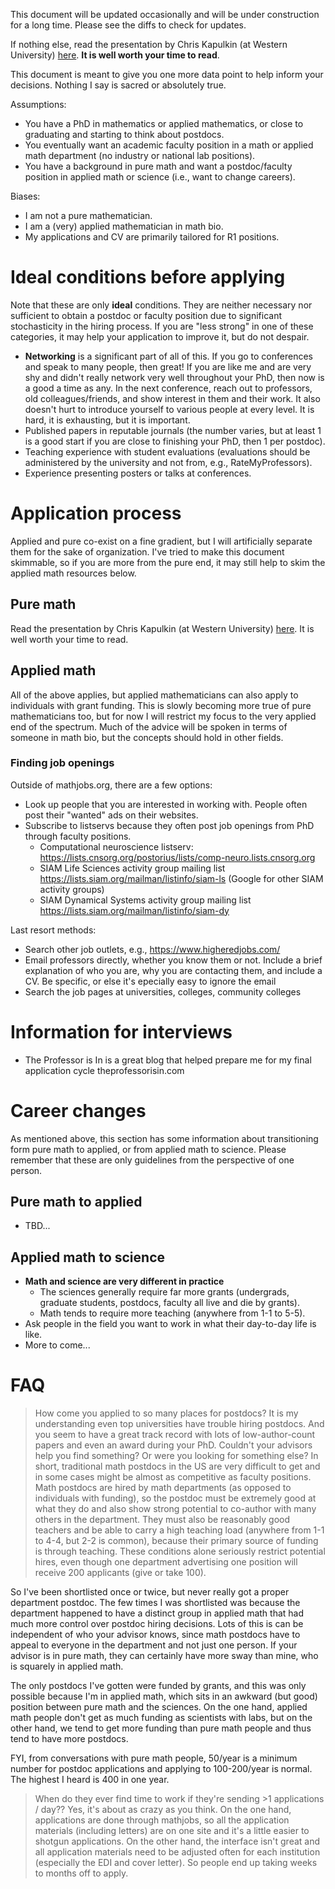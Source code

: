 This document will be updated occasionally and will be under construction for a long time. Please see the diffs to check for updates.

If nothing else, read the presentation by Chris Kapulkin (at Western University) [here](https://www.math.uwo.ca/faculty/kapulkin/notes/academic-jobs-Western-September-2018.pdf). **It is well worth your time to read**.

This document is meant to give you one more data point to help inform your decisions. Nothing I say is sacred or absolutely true.

Assumptions:
* You have a PhD in mathematics or applied mathematics, or close to graduating and starting to think about postdocs.
* You eventually want an academic faculty position in a math or applied math department (no industry or national lab positions).
* You have a background in pure math and want a postdoc/faculty position in applied math or science (i.e., want to change careers).

Biases:
* I am not a pure mathematician.
* I am a (very) applied mathematician in math bio.
* My applications and CV are primarily tailored for R1 positions.

# Ideal conditions before applying

Note that these are only **ideal** conditions. They are neither necessary nor sufficient to obtain a postdoc or faculty position due to significant stochasticity in the hiring process. If you are "less strong" in one of these categories, it may help your application to improve it, but do not despair.
* **Networking** is a significant part of all of this. If you go to conferences and speak to many people, then great! If you are like me and are very shy and didn't really network very well throughout your PhD, then now is a good a time as any. In the next conference, reach out to professors, old colleagues/friends, and show interest in them and their work. It also doesn't hurt to introduce yourself to various people at every level. It is hard, it is exhausting, but it is important.
* Published papers in reputable journals (the number varies, but at least 1 is a good start if you are close to finishing your PhD, then 1 per postdoc).
* Teaching experience with student evaluations (evaluations should be administered by the university and not from, e.g., RateMyProfessors).
* Experience presenting posters or talks at conferences.

# Application process

Applied and pure co-exist on a fine gradient, but I will artificially separate them for the sake of organization. I've tried to make this document skimmable, so if you are more from the pure end, it may still help to skim the applied math resources below.

## Pure math

Read the presentation by Chris Kapulkin (at Western University) [here](https://www.math.uwo.ca/faculty/kapulkin/notes/academic-jobs-Western-September-2018.pdf). It is well worth your time to read.

## Applied math

All of the above applies, but applied mathematicians can also apply to individuals with grant funding. This is slowly becoming more true of pure mathematicians too, but for now I will restrict my focus to the very applied end of the spectrum. Much of the advice will be spoken in terms of someone in math bio, but the concepts should hold in other fields.

### Finding job openings

Outside of mathjobs.org, there are a few options:
* Look up people that you are interested in working with. People often post their "wanted" ads on their websites.
* Subscribe to listservs because they often post job openings from PhD through faculty positions.
  * Computational neuroscience listserv: https://lists.cnsorg.org/postorius/lists/comp-neuro.lists.cnsorg.org
  * SIAM Life Sciences activity group mailing list https://lists.siam.org/mailman/listinfo/siam-ls (Google for other SIAM activity groups)
  * SIAM Dynamical Systems activity group mailing list https://lists.siam.org/mailman/listinfo/siam-dy

Last resort methods:
* Search other job outlets, e.g., https://www.higheredjobs.com/
* Email professors directly, whether you know them or not. Include a brief explanation of who you are, why you are contacting them, and include a CV. Be specific, or else it's epecially easy to ignore the email
* Search the job pages at universities, colleges, community colleges

# Information for interviews

* The Professor is In is a great blog that helped prepare me for my final application cycle theprofessorisin.com

# Career changes
As mentioned above, this section has some information about transitioning form pure math to applied, or from applied math to science. Please remember that these are only guidelines from the perspective of one person.

## Pure math to applied

* TBD...

## Applied math to science

* **Math and science are very different in practice**
  * The sciences generally require far more grants (undergrads, graduate students, postdocs, faculty all live and die by grants).
  * Math tends to require more teaching (anywhere from 1-1 to 5-5).
* Ask people in the field you want to work in what their day-to-day life is like.
* More to come...

# FAQ

> How come you applied to so many places for postdocs? It is my understanding even top universities have trouble hiring postdocs. And you seem to have a great track record with lots of low-author-count papers and even an award during your PhD. Couldn't your advisors help you find something? Or were you looking for something else?
In short, traditional math postdocs in the US are very difficult to get and in some cases might be almost as competitive as faculty positions. Math postdocs are hired by math departments (as opposed to individuals with funding), so the postdoc must be extremely good at what they do and also show strong potential to co-author with many others in the department. They must also be reasonably good teachers and be able to carry a high teaching load (anywhere from 1-1 to 4-4, but 2-2 is common), because their primary source of funding is through teaching. These conditions alone seriously restrict potential hires, even though one department advertising one position will receive 200 applicants (give or take 100).

So I've been shortlisted once or twice, but never really got a proper department postdoc. The few times I was shortlisted was because the department happened to have a distinct group in applied math that had much more control over postdoc hiring decisions. Lots of this is can be independent of who your advisor knows, since math postdocs have to appeal to everyone in the department and not just one person. If your advisor is in pure math, they can certainly have more sway than mine, who is squarely in applied math.

The only postdocs I've gotten were funded by grants, and this was only possible because I'm in applied math, which sits in an awkward (but good) position between pure math and the sciences. On the one hand, applied math people don't get as much funding as scientists with labs, but on the other hand, we tend to get more funding than pure math people and thus tend to have more postdocs.

FYI, from conversations with pure math people, 50/year is a minimum number for postdoc applications and applying to 100-200/year is normal. The highest I heard is 400 in one year.

> When do they ever find time to work if they're sending >1 applications / day??
Yes, it's about as crazy as you think. On the one hand, applications are done through mathjobs, so all the application materials (including letters) are on one site and it's a little easier to shotgun applications. On the other hand, the interface isn't great and all application materials need to be adjusted often for each institution (especially the EDI and cover letter). So people end up taking weeks to months off to apply.

